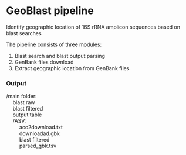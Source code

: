 # GeoBlast pipeline
Identify geographic location of 16S rRNA amplicon sequences based on blast searches

The pipeline consists of three modules:
1. Blast search and blast output parsing
2. GenBank files download 
3. Extract geographic location from GenBank files

### Output

/main folder:  
&emsp;  blast raw  
&emsp;  blast filtered  
&emsp;  output table  
&emsp;   /ASV:  
&emsp;  &emsp; acc2download.txt  
&emsp;  &emsp; downloadad.gbk  
&emsp;  &emsp; blast filtered  
&emsp;  &emsp; parsed_gbk.tsv  


    
    
